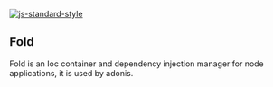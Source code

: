 [![js-standard-style](https://cdn.rawgit.com/feross/standard/master/badge.svg)](https://github.com/dazzlejs/fold)

## Fold

Fold is an Ioc container and dependency injection manager for node applications, it is used by adonis.
